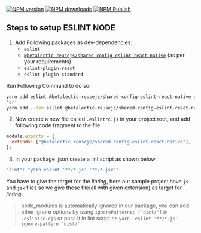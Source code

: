 [![NPM version][npm-version-image-eslint-react-native]][npm-url-eslint-react-native]
[![NPM downloads][npm-downloads-image]][npm-downloads-url]
[![NPM Publish][npm-publish-action-image]][npm-publish-action-url]

[npm-url-eslint-react-native]: https://www.npmjs.com/package/@betalectic-reusejs/shared-config-eslint-react-native
[npm-version-image-eslint-react-native]: https://img.shields.io/npm/v/@betalectic-reusejs/shared-config-eslint-react-native.svg?style=flat
[npm-downloads-image]: https://img.shields.io/npm/dm/@betalectic-reusejs/shared-config-eslint-react-native.svg?style=flat
[npm-downloads-url]: https://npmcharts.com/compare/@betalectic-reusejs/shared-config-eslint-react-native?minimal=true
[npm-publish-action-image]: https://github.com/reusejs/react/actions/workflows/release.yml/badge.svg
[npm-publish-action-url]: https://github.com/reusejs/react/actions/workflows/release.yml

## Steps to setup ESLINT NODE

1. Add Following packages as dev-dependencies:
   - `eslint`
   - [`@betalectic-reusejs/shared-config-eslint-react-native`](https://www.npmjs.com/package/@betalectic-reusejs/shared-config-eslint-react-native) (as per your requirements)
   - `eslint-plugin-react`
   - `eslint-plugin-standard`

Run Following Command to do so:

```bash
yarn add eslint @betalectic-reusejs/shared-config-eslint-react-native eslint-plugin-react eslint-plugin-standard -D
'or'
yarn add --dev eslint @betalectic-reusejs/shared-config-eslint-react-native eslint-plugin-react eslint-plugin-standard
```

2. Now create a new file called `.eslintrc.js` in your project root, and add following code fragment to the file

```jsx
module.exports = {
  extends: ["@betalectic-reusejs/shared-config-eslint-react-native"],
};
```

3. In your package .json create a lint script as shown below:

```jsx
"lint": "yarn eslint '**/*.js' '**/*.jsx'",
```

You have to give the target for the _linting_, here our sample project have `js` and `jsx` files so we give these file(all with given extension) as target for _linting_.

> node_modules is automatically ignored in our package, you can add other ignore options by using `ignorePatterns: ["dist/"]` in `.eslintrc.cjs` or pass it in lint script as `yarn  eslint '**/*.js' --ignore-pattern 'dist/'`
